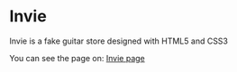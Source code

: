 # Invie
Invie is a fake guitar store designed with HTML5 and CSS3

You can see the page on:
[Invie page](https://alanzzant.github.io/Invie_Layout/)
